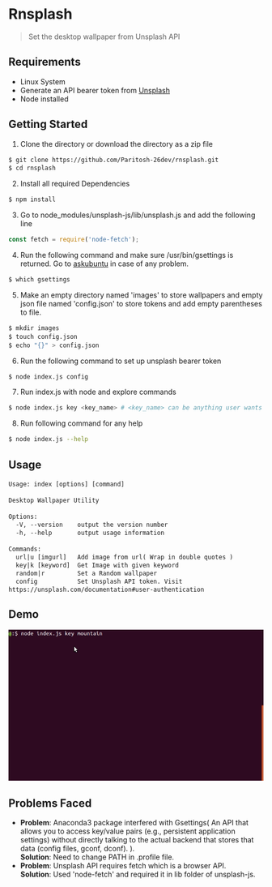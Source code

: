 # Rnsplash

> Set the desktop wallpaper from Unsplash API

## Requirements

 - Linux System
 - Generate an API bearer token from [Unsplash](https://unsplash.com/documentation#user-authentication)
 - Node installed

## Getting Started 

1. Clone the directory or download the directory as a zip file<br>

```sh
$ git clone https://github.com/Paritosh-26dev/rnsplash.git
$ cd rnsplash
```
2. Install all required Dependencies
```sh
$ npm install
```
3. Go to node_modules/unsplash-js/lib/unsplash.js and add the following line
```js
const fetch = require('node-fetch');
```
4. Run the following command and make sure /usr/bin/gsettings is returned. Go to [askubuntu](https://askubuntu.com/questions/558446/my-dconf-gsettings-installation-is-broken-how-can-i-fix-it-without-ubuntu-reins) in case of any problem.
```sh
$ which gsettings
```
5. Make an empty directory named 'images' to store wallpapers and empty json file named 'config.json' to store tokens and add empty parentheses to file.
```sh
$ mkdir images
$ touch config.json
$ echo "{}" > config.json
```
6. Run the following command to set up unsplash bearer token
```sh
$ node index.js config
```
7. Run index.js with node and explore commands
```sh
$ node index.js key <key_name> # <key_name> can be anything user wants to set as wallpaper e.g. mountain, space, landscape.
```
8. Run following command for any help
```sh
$ node index.js --help
```

## Usage

```
Usage: index [options] [command]

Desktop Wallpaper Utility

Options:
  -V, --version    output the version number
  -h, --help       output usage information

Commands:
  url|u [imgurl]   Add image from url( Wrap in double quotes )
  key|k [keyword]  Get Image with given keyword
  random|r         Set a Random wallpaper
  config           Set Unsplash API token. Visit https://unsplash.com/documentation#user-authentication
```

## Demo

![Demo Image](demo/demo.gif)

## Problems Faced
 - **Problem**: Anaconda3 package interfered with Gsettings( An API that allows you to access key/value pairs (e.g., persistent application settings) without directly talking to the actual backend that stores that data (config files, gconf, dconf). ).<br/>
 **Solution**: Need to change PATH in .profile file.
 - **Problem**: Unsplash API requires fetch which is a browser API.<br/>
 **Solution**: Used 'node-fetch' and required it in lib folder of unsplash-js.
